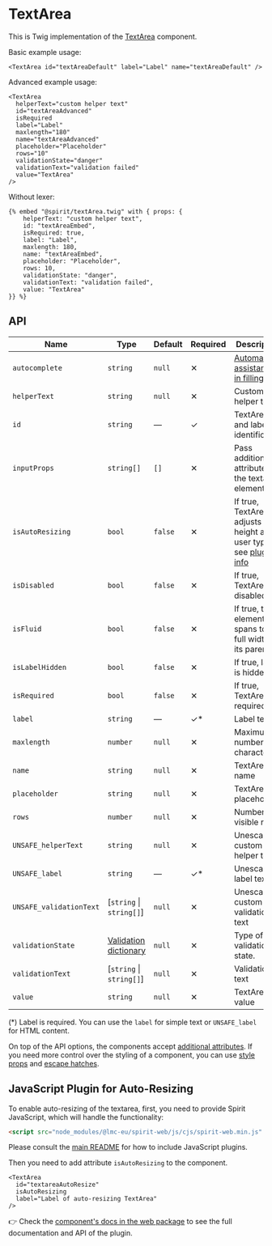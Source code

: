 # TextArea

This is Twig implementation of the [TextArea][textarea] component.

Basic example usage:

```twig
<TextArea id="textAreaDefault" label="Label" name="textAreaDefault" />
```

Advanced example usage:

```twig
<TextArea
  helperText="custom helper text"
  id="textAreaAdvanced"
  isRequired
  label="Label"
  maxlength="180"
  name="textAreaAdvanced"
  placeholder="Placeholder"
  rows="10"
  validationState="danger"
  validationText="validation failed"
  value="TextArea"
/>
```

Without lexer:

```twig
{% embed "@spirit/textArea.twig" with { props: {
    helperText: "custom helper text",
    id: "textAreaEmbed",
    isRequired: true,
    label: "Label",
    maxlength: 180,
    name: "textAreaEmbed",
    placeholder: "Placeholder",
    rows: 10,
    validationState: "danger",
    validationText: "validation failed",
    value: "TextArea"
}} %}
```

## API

| Name                    | Type                                           | Default | Required | Description                                                                                                 |
| ----------------------- | ---------------------------------------------- | ------- | -------- | ----------------------------------------------------------------------------------------------------------- |
| `autocomplete`          | `string`                                       | `null`  | ✕        | [Automated assistance in filling][autocomplete-attr]                                                        |
| `helperText`            | `string`                                       | `null`  | ✕        | Custom helper text                                                                                          |
| `id`                    | `string`                                       | —       | ✓        | TextArea and label identification                                                                           |
| `inputProps`            | `string[]`                                     | `[]`    | ✕        | Pass additional attributes to the textarea element                                                          |
| `isAutoResizing`        | `bool`                                         | `false` | ✕        | If true, TextArea adjusts its height as user types, see [plugin info](#javascript-plugin-for-auto-resizing) |
| `isDisabled`            | `bool`                                         | `false` | ✕        | If true, TextArea is disabled                                                                               |
| `isFluid`               | `bool`                                         | `false` | ✕        | If true, the element spans to the full width of its parent                                                  |
| `isLabelHidden`         | `bool`                                         | `false` | ✕        | If true, label is hidden                                                                                    |
| `isRequired`            | `bool`                                         | `false` | ✕        | If true, TextArea is required                                                                               |
| `label`                 | `string`                                       | —       | ✓\*      | Label text                                                                                                  |
| `maxlength`             | `number`                                       | `null`  | ✕        | Maximum number of characters                                                                                |
| `name`                  | `string`                                       | `null`  | ✕        | TextArea name                                                                                               |
| `placeholder`           | `string`                                       | `null`  | ✕        | TextArea placeholder                                                                                        |
| `rows`                  | `number`                                       | `null`  | ✕        | Number of visible rows                                                                                      |
| `UNSAFE_helperText`     | `string`                                       | `null`  | ✕        | Unescaped custom helper text                                                                                |
| `UNSAFE_label`          | `string`                                       | —       | ✓\*      | Unescaped label text                                                                                        |
| `UNSAFE_validationText` | [`string` \| `string[]`]                       | `null`  | ✕        | Unescaped custom validation text                                                                            |
| `validationState`       | [Validation dictionary][dictionary-validation] | `null`  | ✕        | Type of validation state.                                                                                   |
| `validationText`        | [`string` \| `string[]`]                       | `null`  | ✕        | Validation text                                                                                             |
| `value`                 | `string`                                       | `null`  | ✕        | TextArea value                                                                                              |

(\*) Label is required. You can use the `label` for simple text or `UNSAFE_label` for HTML content.

On top of the API options, the components accept [additional attributes][readme-additional-attributes].
If you need more control over the styling of a component, you can use [style props][readme-style-props]
and [escape hatches][readme-escape-hatches].

## JavaScript Plugin for Auto-Resizing

To enable auto-resizing of the textarea, first, you need to provide Spirit JavaScript,
which will handle the functionality:

```html
<script src="node_modules/@lmc-eu/spirit-web/js/cjs/spirit-web.min.js" async></script>
```

Please consult the [main README][web-readme] for how to include JavaScript
plugins.

Then you need to add attribute `isAutoResizing` to the component.

```twig
<TextArea
  id="textareaAutoResize"
  isAutoResizing
  label="Label of auto-resizing TextArea"
/>
```

👉 Check the [component's docs in the web package][web-js-api] to see the full documentation and API of the plugin.

[autocomplete-attr]: https://developer.mozilla.org/en-US/docs/Web/HTML/Attributes/autocomplete
[autocomplete-attr]: https://developer.mozilla.org/en-US/docs/Web/HTML/Attributes/autocomplete
[dictionary-validation]: https://github.com/lmc-eu/spirit-design-system/blob/main/docs/DICTIONARIES.md#validation
[readme-additional-attributes]: https://github.com/lmc-eu/spirit-design-system/blob/main/packages/web-twig/README.md#additional-attributes
[readme-escape-hatches]: https://github.com/lmc-eu/spirit-design-system/blob/main/packages/web-twig/README.md#escape-hatches
[readme-style-props]: https://github.com/lmc-eu/spirit-design-system/blob/main/packages/web-twig/README.md#style-props
[textarea]: https://github.com/lmc-eu/spirit-design-system/tree/main/packages/web/src/scss/components/TextArea
[web-js-api]: https://github.com/lmc-eu/spirit-design-system/blob/main/packages/web/src/scss/components/TextArea/README.md#javascript-plugin-for-auto-resizing
[web-readme]: https://github.com/lmc-eu/spirit-design-system/blob/main/packages/web/README.md
